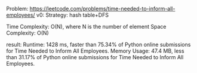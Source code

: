 Problem: https://leetcode.com/problems/time-needed-to-inform-all-employees/
v0:
Strategy: hash table+DFS

Time Complexity: O(N), where  N is the number of element
Space Complexity: O(N)

result:
Runtime: 1428 ms, faster than 75.34% of Python online submissions for Time Needed to Inform All Employees.
Memory Usage: 47.4 MB, less than 31.17% of Python online submissions for Time Needed to Inform All Employees.
